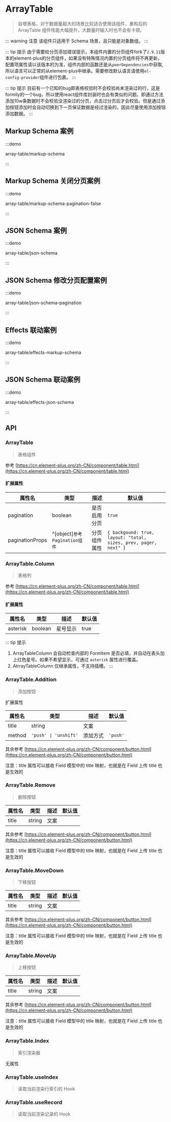 # ArrayTable

> 自增表格，对于数据量超大的场景比较适合使用该组件，重构后的 ArrayTable 组件性能大幅提升，大数量时输入时也不会有卡顿。

::: warning 注意
该组件只适用于 Schema 场景，且只能是对象数组。
:::

::: tip 提示
由于需要给分页添加错误提示，本组件内置的分页组件fork了`2.9.11`版本的element-plus的分页组件，如果没有特殊情况内置的分页组件将不再更新，配置项属性请以该版本的为准，组件内部的函数还是从`peerDependencies`中获取,所以语言可以正常的从element-plus中继承。需要修改默认语言请使用`el-config-provider`组件进行包裹。
:::

::: tip 提示
目前有一个已知的bug即表格校验时不会校验尚未渲染过的行，这是formily的一个bug，所以使用react组件库封装时也会有类似的问题。即通过方法添加10w条数据时不会校验没渲染过的分页，点击过分页后才会校验。但是通过添加按钮添加时会自动切换到下一页保证数据是经过渲染的，因此尽量使用添加按钮添加数据。
:::

## Markup Schema 案例

:::demo

array-table/markup-schema

:::

## Markup Schema 关闭分页案例

:::demo

array-table/markup-schema-pagination-false

:::

## JSON Schema 案例

:::demo

array-table/json-schema

:::

## JSON Schema 修改分页配置案例

:::demo

array-table/json-schema-pagination

:::

## Effects 联动案例

:::demo

array-table/effects-markup-schema

:::

## JSON Schema 联动案例

:::demo

array-table/effects-json-schema

:::

## API

### ArrayTable

> 表格组件

参考 [https://cn.element-plus.org/zh-CN/component/table.html](https://cn.element-plus.org/zh-CN/component/table.html)

#### 扩展属性

| 属性名          | 类型                          | 描述         | 默认值 |
| ----------------| ----------------------------- | ------------ | ------ |
| pagination      | boolean                       | 是否启用分页 | `true` |
| paginationProps | ^[object]`参考Pagination组件` | 分页组件属性 | `{ backgound: true, layout: "total, sizes, prev, pager, next" }` |

### ArrayTable.Column

> 表格列

参考 [https://cn.element-plus.org/zh-CN/component/table.html](https://cn.element-plus.org/zh-CN/component/table.html)

#### 扩展属性

| 属性名   | 类型    | 描述     | 默认值 |
| -------- | ------- | -------- | ------ |
| asterisk | boolean | 星号显示 | true   |

::: tip 提示
1. ArrayTableColumn 会自动检查内部的 FormItem 是否必填，并自动在表头加上红色星号。如果不希望显示，可通过 `asterisk` 属性进行覆盖。
2. AtrrayTableColumn 仅继承属性，不支持插槽。
:::

### ArrayTable.Addition

> 添加按钮

扩展属性

| 属性名 | 类型                  | 描述     | 默认值   |
| ------ | --------------------- | -------- | -------- |
| title  | string                | 文案     |          |
| method | `'push' \| 'unshift'` | 添加方式 | `'push'` |

其余参考 [https://cn.element-plus.org/zh-CN/component/button.html](https://cn.element-plus.org/zh-CN/component/button.html)

注意：title 属性可以接收 Field 模型中的 title 映射，也就是在 Field 上传 title 也是生效的

### ArrayTable.Remove

> 删除按钮

| 属性名 | 类型   | 描述 | 默认值 |
| ------ | ------ | ---- | ------ |
| title  | string | 文案 |        |

其余参考 [https://cn.element-plus.org/zh-CN/component/button.html](https://cn.element-plus.org/zh-CN/component/button.html)

注意：title 属性可以接收 Field 模型中的 title 映射，也就是在 Field 上传 title 也是生效的

### ArrayTable.MoveDown

> 下移按钮

| 属性名 | 类型   | 描述 | 默认值 |
| ------ | ------ | ---- | ------ |
| title  | string | 文案 |        |

其余参考 [https://cn.element-plus.org/zh-CN/component/button.html](https://cn.element-plus.org/zh-CN/component/button.html)

注意：title 属性可以接收 Field 模型中的 title 映射，也就是在 Field 上传 title 也是生效的

### ArrayTable.MoveUp

> 上移按钮

| 属性名 | 类型   | 描述 | 默认值 |
| ------ | ------ | ---- | ------ |
| title  | string | 文案 |        |

其余参考 [https://cn.element-plus.org/zh-CN/component/button.html](https://cn.element-plus.org/zh-CN/component/button.html)

注意：title 属性可以接收 Field 模型中的 title 映射，也就是在 Field 上传 title 也是生效的

### ArrayTable.Index

> 索引渲染器

无属性

### ArrayTable.useIndex

> 读取当前渲染行索引的 Hook

### ArrayTable.useRecord

> 读取当前渲染记录的 Hook
